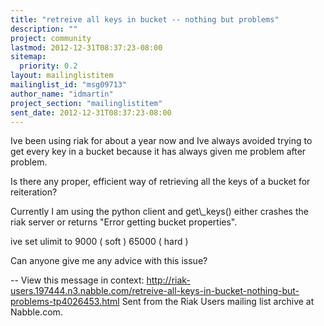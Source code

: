 ```yaml
---
title: "retreive all keys in bucket -- nothing but problems"
description: ""
project: community
lastmod: 2012-12-31T08:37:23-08:00
sitemap:
  priority: 0.2
layout: mailinglistitem
mailinglist_id: "msg09713"
author_name: "idmartin"
project_section: "mailinglistitem"
sent_date: 2012-12-31T08:37:23-08:00
---
```



Ive been using riak for about a year now and Ive always avoided trying to get
every key in a bucket because it has always given me problem after problem. 

Is there any proper, efficient way of retrieving all the keys of a bucket
for reiteration?

Currently I am using the python client and get\\_keys() either crashes the
riak server or returns "Error getting bucket properties".

ive set ulimit to 9000 ( soft ) 65000 ( hard )

Can anyone give me any advice with this issue?

--
View this message in context: 
http://riak-users.197444.n3.nabble.com/retreive-all-keys-in-bucket-nothing-but-problems-tp4026453.html
Sent from the Riak Users mailing list archive at Nabble.com.

